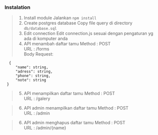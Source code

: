 ### Instalation
> 1. Install module
  Jalankan
  `npm install`
> 2. Create postgres database
  Copy file query di directory
  `db/database.sql`
> 3. Edit connection
  Edit connection.js sesuai dengan pengaturan yg ada di komputer anda
> 4. API menambah daftar  tamu
> Method : POST <br>
> URL : /forms <br>
> Body Request: <br>
 ```
   {
      "name": string,
      "adress": string,
      "phone": string,
      "note": string
  }
 ```

> 5. API menampilkan daftar  tamu
> Method : POST <br>
> URL : /galery <br>

> 6. API admin menampilkan daftar  tamu
> Method : POST <br>
> URL : /admin <br>

> 6. API admin menghapus daftar  tamu
> Method : POST <br>
> URL : /admin/{name} <br>